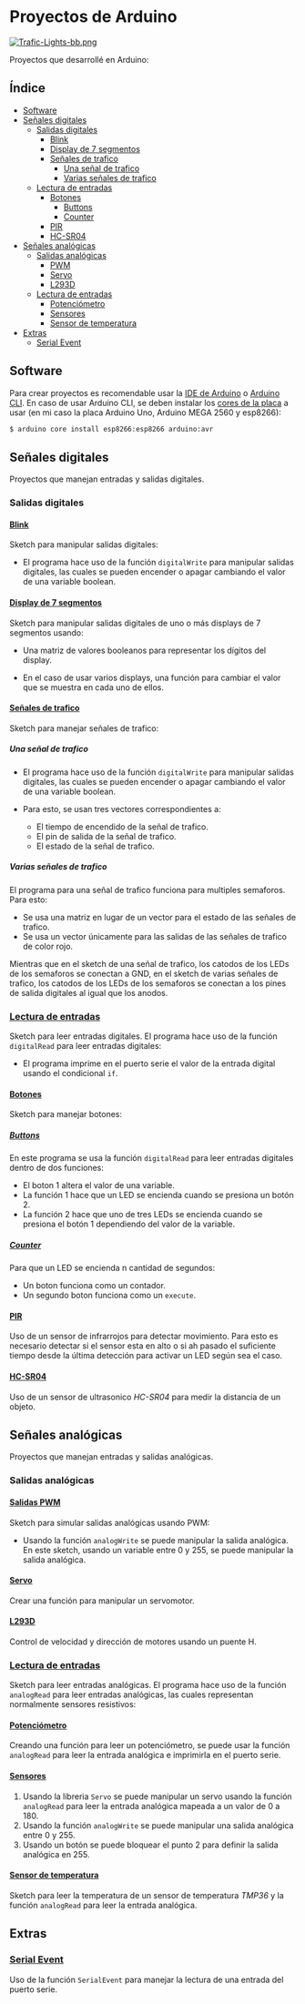 # Proyectos de Arduino

[![Trafic-Lights-bb.png](https://i.postimg.cc/KjTWpSXV/Trafic-Lights-bb.png)](https://postimg.cc/m1bVhngN)

Proyectos que desarrollé en Arduino:

## Índice
- [Software](#software)
- [Señales digitales](#señales-digitales)
    - [Salidas digitales](#salidas-digitales)
        - [Blink](#blink)
        - [Display de 7 segmentos](#display-de-7-segmentos)
        - [Señales de trafico](#señales-de-trafico)
            - [Una señal de trafico](#una-señal-de-trafico)
            - [Varias señales de trafico](#varias-señales-de-trafico)
    - [Lectura de entradas](#lectura-de-entradas)
        - [Botones](#botones)
            - [Buttons](#buttons)
            - [Counter](#counter)
        - [PIR](#pir)
        - [HC-SR04](#hc-sr04)
- [Señales analógicas](#señales-analógicas)
    - [Salidas analógicas](#salidas-analógicas)
        - [PWM](#salidas-pwm)
        - [Servo](#servo)
        - [L293D](#l293d)
    - [Lectura de entradas](#lectura-de-entradas)
        - [Potenciómetro](#potenciómetro)
        - [Sensores](#sensores)
        - [Sensor de temperatura](#sensor-de-temperatura)
- [Extras](#extras)
    - [Serial Event](#serial-event)

## Software
Para crear proyectos es recomendable usar la [IDE de Arduino](https://www.arduino.cc/en/Main/Software) o [Arduino CLI](https://arduino.github.io/arduino-cli/0.23/installation/#use-the-install-script). En caso de usar Arduino CLI, se deben instalar los [cores de la placa](https://arduino.github.io/arduino-cli/0.23/getting-started/#install-the-core-for-your-board) a usar (en mi caso la placa Arduino Uno, Arduino MEGA 2560 y esp8266):
```bash
$ arduino core install esp8266:esp8266 arduino:avr
```

## Señales digitales
Proyectos que manejan entradas y salidas digitales.

### Salidas digitales
#### [Blink](https://github.com/adnksharp/iBlink)
Sketch para manipular salidas digitales:

- El programa hace uso de la función `digitalWrite` para manipular salidas digitales, las cuales se pueden encender o apagar cambiando el valor de una variable boolean.

#### [Display de 7 segmentos](https://github.com/adnksharp/iDsegments)
Sketch para manipular salidas digitales de uno o más displays de 7 segmentos usando:

- Una matriz de valores booleanos para representar los dígitos del display.

- En el caso de usar varios displays, una función para cambiar el valor que se muestra en cada uno de ellos.

#### [Señales de trafico](https://github.com/adnksharp/iTL)
Sketch para manejar señales de trafico:

##### Una señal de trafico
- El programa hace uso de la función `digitalWrite` para manipular salidas digitales, las cuales se pueden encender o apagar cambiando el valor de una variable boolean.
- Para esto, se usan tres vectores correspondientes a:

    - El tiempo de encendido de la señal de trafico.
    - El pin de salida de la señal de trafico.
    - El estado de la señal de trafico.

##### Varias señales de trafico
El programa para una señal de trafico funciona para multiples semaforos. Para esto:

- Se usa una matriz en lugar de un vector para el estado de las señales de trafico.
- Se usa un vector únicamente para las salidas de las señales de trafico de color rojo.

Mientras que en el sketch de una señal de trafico, los catodos de los LEDs de los semaforos se conectan a GND, en el sketch de varias señales de trafico, los catodos de los LEDs de los semaforos se conectan a los pines de salida digitales al igual que los anodos.

### [Lectura de entradas](https://github.com/adnksharp/iDread/blob/base/DigitalRead)
Sketch para leer entradas digitales. El programa hace uso de la función `digitalRead` para leer entradas digitales:

- El programa imprime en el puerto serie el valor de la entrada digital usando el condicional `if`.

#### [Botones](https://github.com/adnksharp/iDbuttons)
Sketch para manejar botones:

##### [Buttons](https://github.com/adnksharp/iDbuttons/blob/base/Buttons/Buttons.ino)
En este programa se usa la función `digitalRead` para leer entradas digitales dentro de dos funciones:

- El boton 1 altera el valor de una variable.
- La función 1 hace que un LED se encienda cuando se presiona un botón 2.
- La función 2 hace que uno de tres LEDs se encienda cuando se presiona el botón 1 dependiendo del valor de la variable.

##### [Counter](https://github.com/adnksharp/iDbuttons/blob/base/Counter/Counter.ino)
Para que un LED se encienda n cantidad de segundos:
- Un boton funciona como un contador.
- Un segundo boton funciona como un `execute`.

#### [PIR](https://github.com/adnksharp/iPIR)
Uso de un sensor de infrarrojos para detectar movimiento. Para esto es necesario detectar si el sensor esta en alto o si ah pasado el suficiente tiempo desde la última detección para activar un LED según sea el caso.

#### [HC-SR04](https://github.com/adnksharp/iHCSRS04)
Uso de un sensor de ultrasonico *HC-SR04* para medir la distancia de un objeto.

## Señales analógicas
Proyectos que manejan entradas y salidas analógicas.

### Salidas analógicas
#### [Salidas PWM](https://github.com/adnksharp/iAwrite)
Sketch para simular salidas analógicas usando PWM:

- Usando la función `analogWrite` se puede manipular la salida analógica. En este sketch, usando un variable entre 0 y 255, se puede manipular la salida analógica.

#### [Servo](https://github.com/adnksharp/iServo/blob/base/Servo/Servo.ino)
Crear una función para manipular un servomotor.

#### [L293D](https://github.com/adnksharp/iL293D)
Control de velocidad y dirección de motores usando un puente H.

### [Lectura de entradas](https://github.com/adnksharp/iAread)
Sketch para leer entradas analógicas. El programa hace uso de la función `analogRead` para leer entradas analógicas, las cuales representan normalmente sensores resistivos:

#### [Potenciómetro](https://github.com/adnksharp/iAread/blob/base/AnalogRead/AnalogRead.ino)
Creando una función para leer un potenciómetro, se puede usar la función `analogRead` para leer la entrada analógica e imprimirla en el puerto serie.

#### [Sensores](https://github.com/adnksharp/iAread/blob/base/Sensors/Sensors.ino)

1. Usando la libreria `Servo` se puede manipular un servo usando la función `analogRead` para leer la entrada analógica mapeada a un valor de 0 a 180.
2. Usando la función `analogWrite` se puede manipular una salida analógica entre 0 y 255.
3. Usando un botón se puede bloquear el punto 2 para definir la salida analógica en 255.

#### [Sensor de temperatura](https://github.com/adnksharp/iTMP)
Sketch para leer la temperatura de un sensor de temperatura *TMP36* y la función `analogRead` para leer la entrada analógica.

## Extras

### [Serial Event](https://github.com/adnksharp/iSevent)
Uso de la función `SerialEvent` para manejar la lectura de una entrada del puerto serie.

